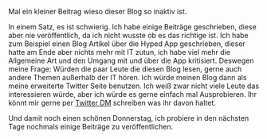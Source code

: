<p>Mal ein kleiner Beitrag wieso dieser Blog so inaktiv ist. </p>
<p>In einem Satz, es ist schwierig. Ich habe einige Beiträge geschrieben, diese aber nie veröffentlich, da ich nicht wusste ob es das richtige ist. Ich habe zum Beispiel einen Blog Artikel über die Hyped App geschrieben, dieser hatte am Ende aber nichts mehr mit IT zutun, ich habe viel mehr die Allgemeine Art und den Umgang mit und über die App kritisiert. Deswegen meine Frage: Würden die paar Leute die diesen Blog lesen, gerne auch andere Themen außerhalb der IT hören. Ich würde meinen Blog dann als meine erweiterte Twitter Seite benutzen. Ich weiß zwar nicht viele Leute das interessieren würde, aber ich würde es gerne einfach mal Ausprobieren. Ihr könnt mir gerne per <a href="https://twitter.com/Newspicel" target="_blank" rel="noopener">Twitter DM</a> schreiben was ihr davon haltet.  </p>
<p>Und damit noch einen schönen Donnerstag, ich probiere in den nächsten Tage nochmals einige Beiträge zu veröffentlichen.</p>